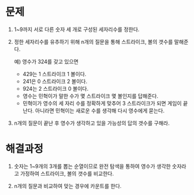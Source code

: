 # 문제

1. 1~9까지 서로 다른 숫자 세 개로 구성된 세자리수를 정한다.

2. 정한 세자리수를 유추하기 위해 n개의 질문을 통해 스트라이크, 볼의 갯수를 말해준다.

   예) 영수가 324를 갖고 있으면 

   - 429는 1 스트라이크 1 볼이다.
   - 241은 0 스트라이크 2 볼이다.
   - 924는 2 스트라이크 0 볼이다.
   - 영수는 민혁이가 말한 수가 몇 스트라이크 몇 볼인지를 답해준다.
   - 민혁이가 영수의 세 자리 수를 정확하게 맞추어 3 스트라이크가 되면 게임이 끝난다. 아니라면 민혁이는 새로운 수를 생각해 다시 영수에게 묻는다.

3. n개의 질문이 끝난 후 영수가 생각하고 있을 가능성의 답의 갯수를 구해라.



# 해결과정

1. 숫자는 1~9개의 3개를 뽑는 순열이므로 완전 탐색을 통하여 영수가 생각한 숫자라고 가정하여 스트라이크, 볼의 갯수를 비교한다.

2. n개의 질문과 비교하여 맞는 경우에 카운트를 한다.

   